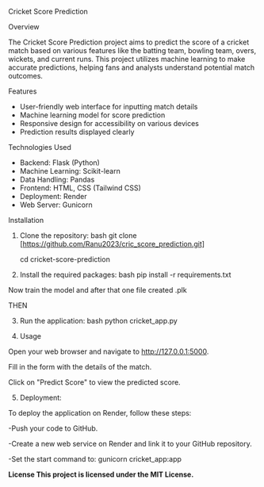 Cricket Score Prediction

Overview

The Cricket Score Prediction project aims to predict the score of a cricket match based on various features like the batting team, bowling team, overs, wickets, and current runs. This project utilizes machine learning to make accurate predictions, helping fans and analysts understand potential match outcomes.

 Features

- User-friendly web interface for inputting match details
- Machine learning model for score prediction
- Responsive design for accessibility on various devices
- Prediction results displayed clearly

Technologies Used

- Backend: Flask (Python)
- Machine Learning: Scikit-learn
- Data Handling: Pandas
- Frontend: HTML, CSS (Tailwind CSS)
- Deployment: Render
- Web Server: Gunicorn

Installation

1. Clone the repository:
  bash
   git clone [https://github.com/Ranu2023/cric_score_prediction.git]
   
   cd cricket-score-prediction

3. Install the required packages:
bash
   pip install -r requirements.txt

Now train the model and after that one file created .plk 

THEN

3. Run the application:
bash
   python cricket_app.py


4. Usage
   
Open your web browser and navigate to http://127.0.0.1:5000.

Fill in the form with the details of the match.

Click on "Predict Score" to view the predicted score.


5. Deployment:
   
To deploy the application on Render, follow these steps:

-Push your code to GitHub.

-Create a new web service on Render and link it to your GitHub repository.

-Set the start command to:
    gunicorn cricket_app:app




<b>License
This project is licensed under the MIT License.<b>
